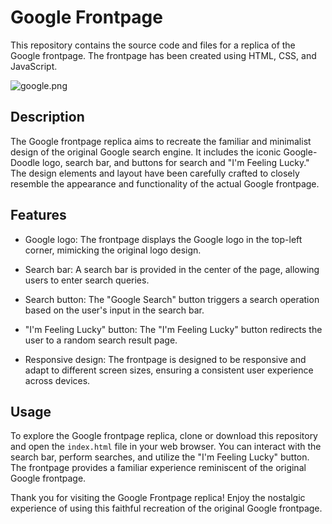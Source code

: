 # Google Frontpage

This repository contains the source code and files for a replica of the Google frontpage. The frontpage has been created using HTML, CSS, and JavaScript.

![google.png](https://j.gifs.com/yoe67W.gif)

## Description

The Google frontpage replica aims to recreate the familiar and minimalist design of the original Google search engine. It includes the iconic Google-Doodle logo, search bar, and buttons for search and "I'm Feeling Lucky." The design elements and layout have been carefully crafted to closely resemble the appearance and functionality of the actual Google frontpage.

## Features

- Google logo: The frontpage displays the Google logo in the top-left corner, mimicking the original logo design.

- Search bar: A search bar is provided in the center of the page, allowing users to enter search queries.

- Search button: The "Google Search" button triggers a search operation based on the user's input in the search bar.

- "I'm Feeling Lucky" button: The "I'm Feeling Lucky" button redirects the user to a random search result page.

- Responsive design: The frontpage is designed to be responsive and adapt to different screen sizes, ensuring a consistent user experience across devices.

## Usage

To explore the Google frontpage replica, clone or download this repository and open the `index.html` file in your web browser. You can interact with the search bar, perform searches, and utilize the "I'm Feeling Lucky" button. The frontpage provides a familiar experience reminiscent of the original Google frontpage.

Thank you for visiting the Google Frontpage replica! Enjoy the nostalgic experience of using this faithful recreation of the original Google frontpage.
